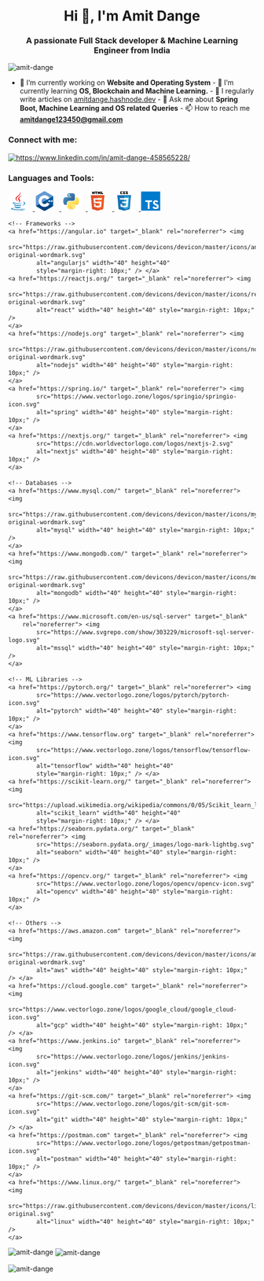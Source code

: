 <h1 align="center">Hi 👋, I'm Amit Dange</h1>
<h3 align="center">A passionate Full Stack developer & Machine Learning Engineer
    from India</h3>

<p align="left"> <img
        src="https://komarev.com/ghpvc/?username=amit-dange&label=Profile%20views&color=0e75b6&style=flat"
        alt="amit-dange" /> </p>

- 🔭 I’m currently working on **Website and Operating System** - 🌱 I’m
currently learning **OS, Blockchain and Machine Learning.** - 📝 I regularly
write articles on [amitdange.hashnode.dev](amitdange.hashnode.dev) - 💬 Ask me
about **Spring Boot, Machine
Learning and OS related Queries** - 📫 How to reach me
**amitdange123450@gmail.com**

<h3 align="left">Connect with me:</h3>
<p align="left">
    <a
        href="https://linkedin.com/in/https://www.linkedin.com/in/amit-dange-458565228/"
        target="blank"><img align="center"
            src="https://raw.githubusercontent.com/rahuldkjain/github-profile-readme-generator/master/src/images/icons/Social/linked-in-alt.svg"
            alt="https://www.linkedin.com/in/amit-dange-458565228/" height="30"
            width="40" /></a>
</p>

<h3 align="left">Languages and Tools:</h3>
<p align="left">
    <!-- Languages -->
    <a href="https://www.java.com" target="_blank" rel="noreferrer"> <img
            src="https://raw.githubusercontent.com/devicons/devicon/master/icons/java/java-original.svg"
            alt="java" width="40" height="40" style="margin-right: 10px;" />
    </a>
    <a href="https://www.w3schools.com/cpp/" target="_blank" rel="noreferrer">
        <img
            src="https://raw.githubusercontent.com/devicons/devicon/master/icons/cplusplus/cplusplus-original.svg"
            alt="cplusplus" width="40" height="40"
            style="margin-right: 10px;" /> </a>
    <a href="https://www.python.org" target="_blank" rel="noreferrer"> <img
            src="https://raw.githubusercontent.com/devicons/devicon/master/icons/python/python-original.svg"
            alt="python" width="40" height="40" style="margin-right: 10px;" />
    </a>
    <a href="https://www.w3.org/html/" target="_blank" rel="noreferrer"> <img
            src="https://raw.githubusercontent.com/devicons/devicon/master/icons/html5/html5-original-wordmark.svg"
            alt="html5" width="40" height="40" style="margin-right: 10px;" />
    </a>
    <a href="https://www.w3schools.com/css/" target="_blank" rel="noreferrer">
        <img
            src="https://raw.githubusercontent.com/devicons/devicon/master/icons/css3/css3-original-wordmark.svg"
            alt="css3" width="40" height="40" style="margin-right: 10px;" />
    </a>
    <a href="https://www.typescriptlang.org/" target="_blank" rel="noreferrer">
        <img
            src="https://raw.githubusercontent.com/devicons/devicon/master/icons/typescript/typescript-original.svg"
            alt="typescript" width="40" height="40"
            style="margin-right: 10px;" /> </a>

    <!-- Frameworks -->
    <a href="https://angular.io" target="_blank" rel="noreferrer"> <img
            src="https://raw.githubusercontent.com/devicons/devicon/master/icons/angularjs/angularjs-original-wordmark.svg"
            alt="angularjs" width="40" height="40"
            style="margin-right: 10px;" /> </a>
    <a href="https://reactjs.org/" target="_blank" rel="noreferrer"> <img
            src="https://raw.githubusercontent.com/devicons/devicon/master/icons/react/react-original-wordmark.svg"
            alt="react" width="40" height="40" style="margin-right: 10px;" />
    </a>
    <a href="https://nodejs.org" target="_blank" rel="noreferrer"> <img
            src="https://raw.githubusercontent.com/devicons/devicon/master/icons/nodejs/nodejs-original-wordmark.svg"
            alt="nodejs" width="40" height="40" style="margin-right: 10px;" />
    </a>
    <a href="https://spring.io/" target="_blank" rel="noreferrer"> <img
            src="https://www.vectorlogo.zone/logos/springio/springio-icon.svg"
            alt="spring" width="40" height="40" style="margin-right: 10px;" />
    </a>
    <a href="https://nextjs.org/" target="_blank" rel="noreferrer"> <img
            src="https://cdn.worldvectorlogo.com/logos/nextjs-2.svg"
            alt="nextjs" width="40" height="40" style="margin-right: 10px;" />
    </a>

    <!-- Databases -->
    <a href="https://www.mysql.com/" target="_blank" rel="noreferrer"> <img
            src="https://raw.githubusercontent.com/devicons/devicon/master/icons/mysql/mysql-original-wordmark.svg"
            alt="mysql" width="40" height="40" style="margin-right: 10px;" />
    </a>
    <a href="https://www.mongodb.com/" target="_blank" rel="noreferrer"> <img
            src="https://raw.githubusercontent.com/devicons/devicon/master/icons/mongodb/mongodb-original-wordmark.svg"
            alt="mongodb" width="40" height="40" style="margin-right: 10px;" />
    </a>
    <a href="https://www.microsoft.com/en-us/sql-server" target="_blank"
        rel="noreferrer"> <img
            src="https://www.svgrepo.com/show/303229/microsoft-sql-server-logo.svg"
            alt="mssql" width="40" height="40" style="margin-right: 10px;" />
    </a>

    <!-- ML Libraries -->
    <a href="https://pytorch.org/" target="_blank" rel="noreferrer"> <img
            src="https://www.vectorlogo.zone/logos/pytorch/pytorch-icon.svg"
            alt="pytorch" width="40" height="40" style="margin-right: 10px;" />
    </a>
    <a href="https://www.tensorflow.org" target="_blank" rel="noreferrer"> <img
            src="https://www.vectorlogo.zone/logos/tensorflow/tensorflow-icon.svg"
            alt="tensorflow" width="40" height="40"
            style="margin-right: 10px;" /> </a>
    <a href="https://scikit-learn.org/" target="_blank" rel="noreferrer"> <img
            src="https://upload.wikimedia.org/wikipedia/commons/0/05/Scikit_learn_logo_small.svg"
            alt="scikit_learn" width="40" height="40"
            style="margin-right: 10px;" /> </a>
    <a href="https://seaborn.pydata.org/" target="_blank" rel="noreferrer"> <img
            src="https://seaborn.pydata.org/_images/logo-mark-lightbg.svg"
            alt="seaborn" width="40" height="40" style="margin-right: 10px;" />
    </a>
    <a href="https://opencv.org/" target="_blank" rel="noreferrer"> <img
            src="https://www.vectorlogo.zone/logos/opencv/opencv-icon.svg"
            alt="opencv" width="40" height="40" style="margin-right: 10px;" />
    </a>

    <!-- Others -->
    <a href="https://aws.amazon.com" target="_blank" rel="noreferrer"> <img
            src="https://raw.githubusercontent.com/devicons/devicon/master/icons/amazonwebservices/amazonwebservices-original-wordmark.svg"
            alt="aws" width="40" height="40" style="margin-right: 10px;" /> </a>
    <a href="https://cloud.google.com" target="_blank" rel="noreferrer"> <img
            src="https://www.vectorlogo.zone/logos/google_cloud/google_cloud-icon.svg"
            alt="gcp" width="40" height="40" style="margin-right: 10px;" /> </a>
    <a href="https://www.jenkins.io" target="_blank" rel="noreferrer"> <img
            src="https://www.vectorlogo.zone/logos/jenkins/jenkins-icon.svg"
            alt="jenkins" width="40" height="40" style="margin-right: 10px;" />
    </a>
    <a href="https://git-scm.com/" target="_blank" rel="noreferrer"> <img
            src="https://www.vectorlogo.zone/logos/git-scm/git-scm-icon.svg"
            alt="git" width="40" height="40" style="margin-right: 10px;" /> </a>
    <a href="https://postman.com" target="_blank" rel="noreferrer"> <img
            src="https://www.vectorlogo.zone/logos/getpostman/getpostman-icon.svg"
            alt="postman" width="40" height="40" style="margin-right: 10px;" />
    </a>
    <a href="https://www.linux.org/" target="_blank" rel="noreferrer"> <img
            src="https://raw.githubusercontent.com/devicons/devicon/master/icons/linux/linux-original.svg"
            alt="linux" width="40" height="40" style="margin-right: 10px;" />
    </a>
</p>

<p><img align="left"
        src="https://github-readme-stats.vercel.app/api/top-langs?username=amit-dange&show_icons=true&locale=en&layout=compact"
        alt="amit-dange" /></p>

<p>&nbsp;<img align="center"
        src="https://github-readme-stats.vercel.app/api?username=amit-dange&show_icons=true&locale=en"
        alt="amit-dange" /></p>

<p><img align="center"
        src="https://github-readme-streak-stats.herokuapp.com/?user=amit-dange&"
        alt="amit-dange" /></p>